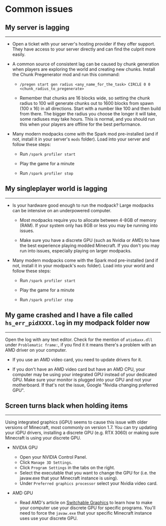 # Common issues

## My server is lagging

-----

- Open a ticket with your server's hosting provider if they offer support. They have access to your server directly and can find the culprit more easily.

- A common source of consistent lag can be caused by chunk generation when players are exploring the world and creating new chunks. Install the Chunk Pregenerator mod and run this command:

    - `/pregen start gen radius <any_name_for_the_task> CIRCLE 0 0 <chunk_radius_to_pregenerate>`

    - Remember that chunks are 16 blocks wide, so setting the chunk radius to 100 will generate chunks out to 1600 blocks from spawn (100 x 16) in all directions. Start with a number like 100 and then build from there. The bigger the radius you choose the longer it will take, some radiuses may take hours. This is normal, and you should run this when your players are offline for the best performance.

- Many modern modpacks come with the Spark mod pre-installed (and if not, install it in your server's `mods` folder). Load into your server and follow these steps:

    - Run `/spark profiler start`

    - Play the game for a minute

    - Run `/spark profiler stop`

## My singleplayer world is lagging

-----

- Is your hardware good enough to run the modpack? Large modpacks can be intensive on an underpowered computer.

    - Most modpacks require you to allocate between 4-8GB of memory (RAM). If your system only has 8GB or less you may be running into issues.

    - Make sure you have a discrete GPU (such as Nvidia or AMD) to have the best experience playing modded Minecraft. If you don't you may run into issues, especially playing on larger modpacks.

- Many modern modpacks come with the Spark mod pre-installed (and if not, install it in your modpack's `mods` folder). Load into your world and follow these steps:

    - Run `/spark profiler start`

    - Play the game for a minute

    - Run `/spark profiler stop`

## My game crashed and I have a file called `hs_err_pidXXXX.log` in my modpack folder now

-----

Open the log with any text editor. Check for the mention of `atio6axx.dll` under `Problematic frame:`, if you find it it means there's a problem with an AMD driver on your computer.

- If you use an AMD video card, you need to update drivers for it.

- If you don't have an AMD video card but have an AMD CPU, your computer may be using your integrated GPU instead of your dedicated GPU. Make sure your monitor is plugged into your GPU and not your motherboard. If that's not the issue, Google "Nvidia changing preferred GPU".

## Screen turns black when holding items

-----

Using integrated graphics (iGPU) seems to cause this issue with older versions of Minecraft, most commonly on version 1.7. You can try updating your iGPU drivers, installing a discrete GPU (e.g. RTX 3060) or making sure Minecraft is using your discrete GPU.

- NVIDIA GPU
    - Open your NVIDIA Control Panel.
    - Click `Manage 3D Settings`.
    - Click `Program Settings` in the tabs on the right.
    - Select the executable that you want to change the GPU for (i.e. the javaw.exe that your Minecraft instance is using).
    - Under `Preferred graphics processor` select your Nvidia video card.

- AMD GPU
    - Read AMD's article on [Switchable Graphics](https://www.amd.com/en/support/kb/faq/dh-017) to learn how to make your computer use your discrete GPU for specific programs. You'll need to force the `javaw.exe` that your specific Minecraft instance uses use your discrete GPU.
